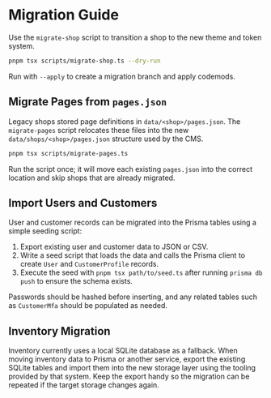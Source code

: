 # Migration Guide

Use the `migrate-shop` script to transition a shop to the new theme and token system.

```bash
pnpm tsx scripts/migrate-shop.ts --dry-run
```

Run with `--apply` to create a migration branch and apply codemods.

## Migrate Pages from `pages.json`

Legacy shops stored page definitions in `data/<shop>/pages.json`. The
`migrate-pages` script relocates these files into the new
`data/shops/<shop>/pages.json` structure used by the CMS.

```bash
pnpm tsx scripts/migrate-pages.ts
```

Run the script once; it will move each existing `pages.json` into the
correct location and skip shops that are already migrated.

## Import Users and Customers

User and customer records can be migrated into the Prisma tables using a
simple seeding script:

1. Export existing user and customer data to JSON or CSV.
2. Write a seed script that loads the data and calls the Prisma client to
   create `User` and `CustomerProfile` records.
3. Execute the seed with `pnpm tsx path/to/seed.ts` after running `prisma
   db push` to ensure the schema exists.

Passwords should be hashed before inserting, and any related tables such as
`CustomerMfa` should be populated as needed.

## Inventory Migration

Inventory currently uses a local SQLite database as a fallback. When moving inventory data to Prisma or another service, export the existing SQLite tables and import them into the new storage layer using the tooling provided by that system. Keep the export handy so the migration can be repeated if the target storage changes again.
